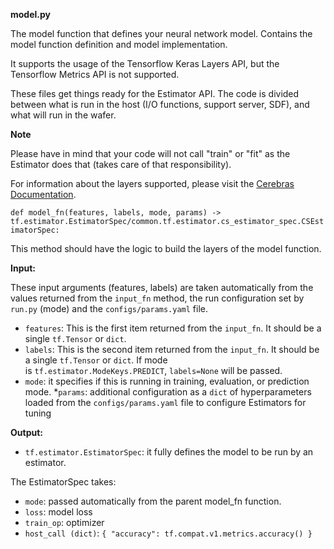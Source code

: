 
**model.py**

The model function that defines your neural network model. Contains the model function definition and model implementation. 

It supports the usage of the Tensorflow Keras Layers API, but the Tensorflow Metrics API is not supported.

These files get things ready for the Estimator API. The code is divided between what is run in the host (I/O functions, support server, SDF), and what will run in the wafer.

**Note**

Please have in mind that your code will not call "train" or "fit" as the Estimator does that (takes care of that responsibility).

For information about the layers supported, please visit the [Cerebras Documentation](https://docs.cerebras.net/en/1.6.0/tensorflow-docs/api-rst/tf.html#submodules).

`def model_fn(features, labels, mode, params) -> tf.estimator.EstimatorSpec/common.tf.estimator.cs_estimator_spec.CSEstimatorSpec:`

This method should have the logic to build the layers of the model function.

**Input:**

These input arguments (features, labels) are taken automatically from the values returned from the `input_fn` method, the run configuration set by `run.py` (mode) and the `configs/params.yaml` file.
* `features`: This is the first item returned from the `input_fn`. It should be a single `tf.Tensor` or `dict`.
* `labels`: This is the second item returned from the `input_fn`. It should be a single `tf.Tensor` or `dict`. If mode is `tf.estimator.ModeKeys.PREDICT`, `labels=None` will be passed.
* `mode`: it specifies if this is running in training, evaluation, or prediction mode.
*`params`: additional configuration as a `dict` of hyperparameters loaded from the `configs/params.yaml` file to configure Estimators for tuning

**Output:**
* `tf.estimator.EstimatorSpec`: it fully defines the model to be run by an estimator.

The EstimatorSpec takes:
* `mode`: passed automatically from the parent model_fn function.
* `loss`: model loss
* `train_op`: optimizer
* `host_call (dict)`:
``` { "accuracy": tf.compat.v1.metrics.accuracy() } ```
 

